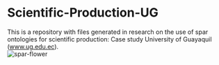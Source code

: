# Scientific-Production-UG
This is a repository with files generated in research on the use of spar ontologies for scientific production: Case study University of Guayaquil (www.ug.edu.ec).  
![spar-flower](https://user-images.githubusercontent.com/43136359/47796796-58508300-dd25-11e8-8ba8-be926133a2a3.png)
